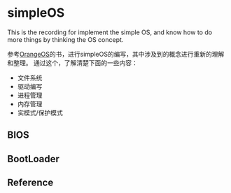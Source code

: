 # simpleOS

This is the recording for implement the simple OS, and know how to do more things by thinking the OS concept.

参考[OrangeOS][1]的书，进行simpleOS的编写，其中涉及到的概念进行重新的理解和整理。
通过这个，了解清楚下面的一些内容：
* 文件系统
* 驱动编写
* 进程管理
* 内存管理
* 实模式/保护模式

## BIOS

## BootLoader


## Reference
[1]: https://book.douban.com/subject/3735649/ "ORANGE'S 一个操作系统的实现"